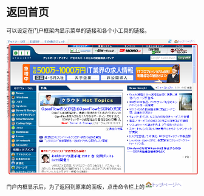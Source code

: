 # 返回首页

可以设定在门户框架内显示菜单的链接和各个小工具的链接。

![返回首页][Going Back to Top Page]

门户内框显示后，为了返回到原来的面板，点击命令栏上的![首页][Top Page icon]


[Going Back to Top Page]: images/command-bar/going-back-to-top-page-1.png "返回首页"
[Top Page icon]: images/command-bar/going-back-to-top-page-2.png "首页"
